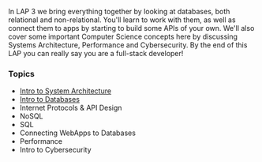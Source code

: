 In LAP 3 we bring everything together by looking at databases, both relational and non-relational. You'll learn to work with them, as well as connect them to apps by starting to build some APIs of your own. We'll also cover some important Computer Science concepts here by discussing Systems Architecture, Performance and Cybersecurity. By the end of this LAP you can really say you are a full-stack developer!

### Topics
* [Intro to System Architecture](https://github.com/getfutureproof/fp_guides_wiki/wiki/Intro-to-System-Architecture)
* [Intro to Databases](https://github.com/getfutureproof/fp_guides_wiki/wiki/Intro-to-Databases)
* Internet Protocols & API Design
* NoSQL
* SQL
* Connecting WebApps to Databases
* Performance
* Intro to Cybersecurity
